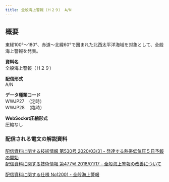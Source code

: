 ```yaml
---
title: 全般海上警報（Ｈ２９） A/N
---
```


## 概要
東経100°～180°、赤道～北緯60°で囲まれた北西太平洋海域を対象として、全般海上警報を発表。

**資料名** <br/>
 全般海上警報（Ｈ２９）
 
**配信形式** <br/>
 A/N

**データ種類コード** <br/>
 WWJP27　（定時） <br/>
 WWJP28　（臨時）
 
**WebSocket圧縮形式** <br/>
 圧縮なし

### 配信される電文の解説資料 
[配信資料に関する技術情報 第530号 2020/03/31 - 発達する熱帯低気圧５日予報の開始](https://dmdata.jp/docs/jma/technical/530.pdf) <br/>
[配信資料に関する技術情報 第477号 2018/01/17 - 全般海上警報の改善について](https://dmdata.jp/docs/jma/technical/477.pdf)


[配信資料に関する仕様 No12001 - 全般海上警報](https://www.data.jma.go.jp/suishin/shiyou/pdf/no12001)
